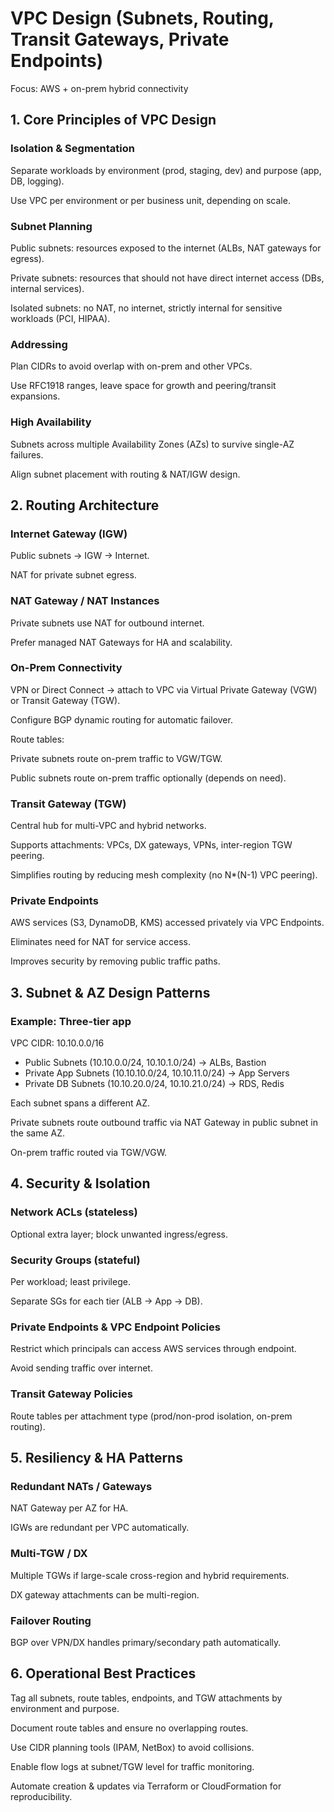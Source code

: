 # VPC Design (Subnets, Routing, Transit Gateways, Private Endpoints)

Focus: AWS + on-prem hybrid connectivity

## 1. Core Principles of VPC Design

### Isolation & Segmentation

Separate workloads by environment (prod, staging, dev) and purpose (app, DB, logging).

Use VPC per environment or per business unit, depending on scale.

### Subnet Planning

Public subnets: resources exposed to the internet (ALBs, NAT gateways for egress).

Private subnets: resources that should not have direct internet access (DBs, internal services).

Isolated subnets: no NAT, no internet, strictly internal for sensitive workloads (PCI, HIPAA).

### Addressing

Plan CIDRs to avoid overlap with on-prem and other VPCs.

Use RFC1918 ranges, leave space for growth and peering/transit expansions.

### High Availability

Subnets across multiple Availability Zones (AZs) to survive single-AZ failures.

Align subnet placement with routing & NAT/IGW design.

## 2. Routing Architecture

### Internet Gateway (IGW)

Public subnets → IGW → Internet.

NAT for private subnet egress.

### NAT Gateway / NAT Instances

Private subnets use NAT for outbound internet.

Prefer managed NAT Gateways for HA and scalability.

### On-Prem Connectivity

VPN or Direct Connect → attach to VPC via Virtual Private Gateway (VGW) or Transit Gateway (TGW).

Configure BGP dynamic routing for automatic failover.

Route tables:

Private subnets route on-prem traffic to VGW/TGW.

Public subnets route on-prem traffic optionally (depends on need).

### Transit Gateway (TGW)

Central hub for multi-VPC and hybrid networks.

Supports attachments: VPCs, DX gateways, VPNs, inter-region TGW peering.

Simplifies routing by reducing mesh complexity (no N*(N-1) VPC peering).

### Private Endpoints

AWS services (S3, DynamoDB, KMS) accessed privately via VPC Endpoints.

Eliminates need for NAT for service access.

Improves security by removing public traffic paths.

## 3. Subnet & AZ Design Patterns

### Example: Three-tier app

VPC CIDR: 10.10.0.0/16
- Public Subnets (10.10.0.0/24, 10.10.1.0/24) -> ALBs, Bastion
- Private App Subnets (10.10.10.0/24, 10.10.11.0/24) -> App Servers
- Private DB Subnets (10.10.20.0/24, 10.10.21.0/24) -> RDS, Redis


Each subnet spans a different AZ.

Private subnets route outbound traffic via NAT Gateway in public subnet in the same AZ.

On-prem traffic routed via TGW/VGW.

## 4. Security & Isolation

### Network ACLs (stateless)

Optional extra layer; block unwanted ingress/egress.

### Security Groups (stateful)

Per workload; least privilege.

Separate SGs for each tier (ALB → App → DB).

### Private Endpoints & VPC Endpoint Policies

Restrict which principals can access AWS services through endpoint.

Avoid sending traffic over internet.

### Transit Gateway Policies

Route tables per attachment type (prod/non-prod isolation, on-prem routing).

## 5. Resiliency & HA Patterns

### Redundant NATs / Gateways

NAT Gateway per AZ for HA.

IGWs are redundant per VPC automatically.

### Multi-TGW / DX

Multiple TGWs if large-scale cross-region and hybrid requirements.

DX gateway attachments can be multi-region.

### Failover Routing

BGP over VPN/DX handles primary/secondary path automatically.

## 6. Operational Best Practices

Tag all subnets, route tables, endpoints, and TGW attachments by environment and purpose.

Document route tables and ensure no overlapping routes.

Use CIDR planning tools (IPAM, NetBox) to avoid collisions.

Enable flow logs at subnet/TGW level for traffic monitoring.

Automate creation & updates via Terraform or CloudFormation for reproducibility.